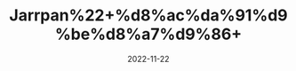 ---
title: 'Jarrpan%22+%d8%ac%da%91%d9%be%d8%a7%d9%86+'
date: '2022-11-22' 
metatag: '' 
inventory: '0' 
draft: false 
# meta description 
shortDescripton: ''
description: 'Herbs+%d8%ac%da%91%db%8c+%d8%a8%d9%88%d9%b9%db%8c'
longdescription: ''
tags: ''
brand: ''
subCategory: ''
unit: '50 gm-Pk'
sellCount: '0'
featured: True
# product Price
price: '100.0'
# Product Short Description
shortDescription: ''
productID: '24200272-A548-ED11-996A-005056B3A416'
type: 'products'
category: 'Herbs+%d8%ac%da%91%db%8c+%d8%a8%d9%88%d9%b9%db%8c' 
thumnailproduct: 'https://eraconnect.blob.core.windows.net/product-images/aminsaddiquidawakhana/2ef53274-f097-4133-a14b-91a295760beb.webp' 
images:
  - image: 'https://eraconnect.blob.core.windows.net/product-images/aminsaddiquidawakhana/2ef53274-f097-4133-a14b-91a295760beb.webp'  
Variants:
---